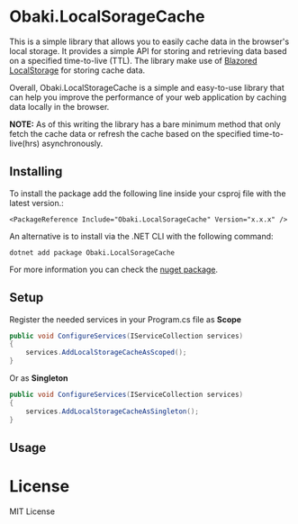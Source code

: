 # Obaki.LocalSorageCache
This is a simple library that allows you to easily cache data in the browser's local storage. It provides a simple API for storing and retrieving data  based on a specified time-to-live (TTL). The library make use of [Blazored LocalStorage](https://github.com/Blazored/LocalStorage) for storing cache data.

Overall, Obaki.LocalStorageCache is a simple and easy-to-use library that can help you improve the performance of your web application by caching data locally in the browser.

**NOTE:** As of this writing the library has a bare minimum method that only fetch the cache data or refresh the cache based on the specified time-to-live(hrs) asynchronously.
## Installing

To install the package add the following line inside your csproj file with the latest version.:

```
<PackageReference Include="Obaki.LocalSorageCache" Version="x.x.x" />
```

An alternative is to install via the .NET CLI with the following command:

```
dotnet add package Obaki.LocalSorageCache
```

For more information you can check the [nuget package](https://www.nuget.org/packages/Obaki.LocalSorageCache).

## Setup
Register the needed services in your Program.cs file as **Scope**

```c#
public void ConfigureServices(IServiceCollection services)
{
    services.AddLocalStorageCacheAsScoped();
}
``` 

Or as **Singleton**

```c#
public void ConfigureServices(IServiceCollection services)
{
    services.AddLocalStorageCacheAsSingleton();
}
```
## Usage

# License
MIT License
